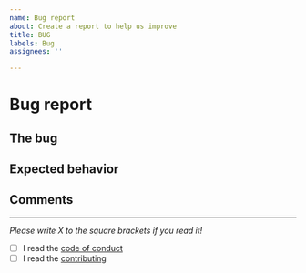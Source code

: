```yaml
---
name: Bug report
about: Create a report to help us improve
title: BUG
labels: Bug
assignees: ''

---
```


# Bug report
## The bug



## Expected behavior



## Comments




---
*Please write X to the square brackets if you read it!*
- [ ] I read the [code of conduct](https://github.com/koviubi56/cardjitsu/blob/main/CODE_OF_CONDUCT.md)
- [ ] I read the [contributing](https://github.com/koviubi56/cardjitsu/blob/main/CONTRIBUTING.md)
